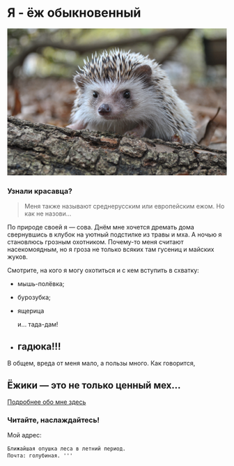 # Я - ёж обыкновенный

![](pexels-kenny-belue-7133412.jpg)

### Узнали красавца?

>Меня также называют среднерусским или европейским ежом. Но как не назови...

По природе своей я — сова. Днём мне хочется дремать дома свернувшись в клубок на уютный подстилке из травы и мха. А ночью я становлюсь грозным охотником. Почему-то меня считают насекомоядным, но я гроза не только всяких там гусениц и майских жуков.

Смотрите, на кого я могу охотиться и с кем вступить в схватку:

- мышь-полёвка;
- бурозубка;
- ящерица

    и... тада-дам!

- ## гадюка!!!

В общем, вреда от меня мало, а пользы много. Как говорится, 
## Ёжики — это не только ценный мех...

[Подробнее обо мне здесь](https://ru.wikipedia.org/wiki/%D0%9E%D0%B1%D1%8B%D0%BA%D0%BD%D0%BE%D0%B2%D0%B5%D0%BD%D0%BD%D1%8B%D0%B9_%D1%91%D0%B6/)
### Читайте, наслаждайтесь!

Мой адрес:
```  
Ближайшая опушка леса в летний период.
Почта: голубиная. '''



